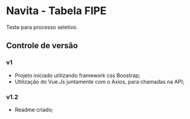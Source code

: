 # Navita - Tabela FIPE

Teste para processo seletivo.  
  
## Controle de versão  

### v1   
- Projeto iniciado utilizando framework css Boostrap;  
- Utilização do Vue.Js juntamente com o Axios, para chamadas na API;  

### v1.2  
- Readme criado;  
